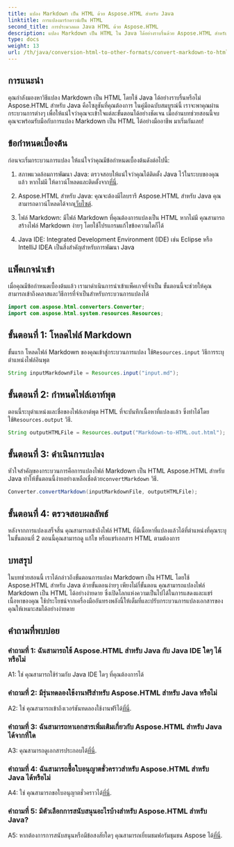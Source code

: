 ```yaml
---
title: แปลง Markdown เป็น HTML ด้วย Aspose.HTML สำหรับ Java
linktitle: การแปลงมาร์กดาวน์เป็น HTML
second_title: การประมวลผล Java HTML ด้วย Aspose.HTML
description: แปลง Markdown เป็น HTML ใน Java ได้อย่างราบรื่นด้วย Aspose.HTML สำหรับ Java ปฏิบัติตามคำแนะนำทีละขั้นตอนของเราเพื่อปรับปรุงความต้องการในการแปลงเอกสารของคุณ
type: docs
weight: 13
url: /th/java/conversion-html-to-other-formats/convert-markdown-to-html/
---
```


## การแนะนำ

คุณกำลังมองหาวิธีแปลง Markdown เป็น HTML โดยใช้ Java ได้อย่างราบรื่นหรือไม่ Aspose.HTML สำหรับ Java คือโซลูชันที่คุณต้องการ ในคู่มือฉบับสมบูรณ์นี้ เราจะพาคุณผ่านกระบวนการต่างๆ เพื่อให้แน่ใจว่าคุณจะเข้าใจแต่ละขั้นตอนได้อย่างชัดเจน เมื่ออ่านบทช่วยสอนนี้จบ คุณจะพร้อมรับมือกับการแปลง Markdown เป็น HTML ได้อย่างมืออาชีพ มาเริ่มกันเลย!

## ข้อกำหนดเบื้องต้น

ก่อนจะเริ่มกระบวนการแปลง ให้แน่ใจว่าคุณมีข้อกำหนดเบื้องต้นดังต่อไปนี้:

1.  สภาพแวดล้อมการพัฒนา Java: ตรวจสอบให้แน่ใจว่าคุณได้ติดตั้ง Java ไว้ในระบบของคุณแล้ว หากไม่มี ให้ดาวน์โหลดและติดตั้งจาก[ที่นี่](https://www.java.com).

2.  Aspose.HTML สำหรับ Java: คุณจะต้องมีไลบรารี Aspose.HTML สำหรับ Java คุณสามารถดาวน์โหลดได้จาก[เว็บไซต์](https://releases.aspose.com/html/java/).

3. ไฟล์ Markdown: มีไฟล์ Markdown ที่คุณต้องการแปลงเป็น HTML หากไม่มี คุณสามารถสร้างไฟล์ Markdown ง่ายๆ โดยใช้โปรแกรมแก้ไขข้อความใดก็ได้

4. Java IDE: Integrated Development Environment (IDE) เช่น Eclipse หรือ IntelliJ IDEA เป็นสิ่งสำคัญสำหรับการพัฒนา Java

## แพ็คเกจนำเข้า

เมื่อคุณมีข้อกำหนดเบื้องต้นแล้ว เรามาดำเนินการนำเข้าแพ็คเกจที่จำเป็น ขั้นตอนนี้จะช่วยให้คุณสามารถเข้าถึงคลาสและวิธีการที่จำเป็นสำหรับกระบวนการแปลงได้

```java
import com.aspose.html.converters.Converter;
import com.aspose.html.system.resources.Resources;
```

## ขั้นตอนที่ 1: โหลดไฟล์ Markdown

 ขั้นแรก โหลดไฟล์ Markdown ของคุณเข้าสู่กระบวนการแปลง ใช้`Resources.input` วิธีการระบุตำแหน่งไฟล์อินพุต

```java
String inputMarkdownFile = Resources.input("input.md");
```

## ขั้นตอนที่ 2: กำหนดไฟล์เอาท์พุต

 ตอนนี้ระบุตำแหน่งและชื่อของไฟล์เอาต์พุต HTML ที่จะบันทึกเนื้อหาที่แปลงแล้ว ซึ่งทำได้โดยใช้`Resources.output` วิธี.

```java
String outputHTMLFile = Resources.output("Markdown-to-HTML.out.html");
```

## ขั้นตอนที่ 3: ดำเนินการแปลง

 หัวใจสำคัญของกระบวนการคือการแปลงไฟล์ Markdown เป็น HTML Aspose.HTML สำหรับ Java ทำให้ขั้นตอนนี้ง่ายอย่างเหลือเชื่อด้วย`convertMarkdown` วิธี.

```java
Converter.convertMarkdown(inputMarkdownFile, outputHTMLFile);
```

## ขั้นตอนที่ 4: ตรวจสอบผลลัพธ์

หลังจากการแปลงเสร็จสิ้น คุณสามารถเข้าถึงไฟล์ HTML ที่มีเนื้อหาที่แปลงแล้วได้ที่ตำแหน่งที่คุณระบุในขั้นตอนที่ 2 ตอนนี้คุณสามารถดู แก้ไข หรือแชร์เอกสาร HTML ตามต้องการ

## บทสรุป

ในบทช่วยสอนนี้ เราได้กล่าวถึงขั้นตอนการแปลง Markdown เป็น HTML โดยใช้ Aspose.HTML สำหรับ Java ด้วยขั้นตอนง่ายๆ เพียงไม่กี่ขั้นตอน คุณสามารถแปลงไฟล์ Markdown เป็น HTML ได้อย่างง่ายดาย ซึ่งเปิดโลกแห่งความเป็นไปได้ในการแสดงและแชร์เนื้อหาของคุณ ใช้ประโยชน์จากเครื่องมืออันทรงพลังนี้ให้เต็มที่และปรับกระบวนการแปลงเอกสารของคุณให้เหมาะสมได้อย่างง่ายดาย

## คำถามที่พบบ่อย

### คำถามที่ 1: ฉันสามารถใช้ Aspose.HTML สำหรับ Java กับ Java IDE ใดๆ ได้หรือไม่

A1: ใช่ คุณสามารถใช้ร่วมกับ Java IDE ใดๆ ที่คุณต้องการได้

### คำถามที่ 2: มีรุ่นทดลองใช้งานฟรีสำหรับ Aspose.HTML สำหรับ Java หรือไม่

 A2: ใช่ คุณสามารถเข้าถึงเวอร์ชันทดลองใช้งานฟรีได้[ที่นี่](https://releases.aspose.com/html/java).

### คำถามที่ 3: ฉันสามารถหาเอกสารเพิ่มเติมเกี่ยวกับ Aspose.HTML สำหรับ Java ได้จากที่ใด

 A3: คุณสามารถดูเอกสารประกอบได้[ที่นี่](https://reference.aspose.com/html/java/).

### คำถามที่ 4: ฉันสามารถซื้อใบอนุญาตชั่วคราวสำหรับ Aspose.HTML สำหรับ Java ได้หรือไม่

 A4: ใช่ คุณสามารถขอใบอนุญาตชั่วคราวได้[ที่นี่](https://purchase.aspose.com/temporary-license/).

### คำถามที่ 5: มีตัวเลือกการสนับสนุนอะไรบ้างสำหรับ Aspose.HTML สำหรับ Java?

 A5: หากต้องการการสนับสนุนหรือมีข้อสงสัยใดๆ คุณสามารถเยี่ยมชมฟอรัมชุมชน Aspose ได้[ที่นี่](https://forum.aspose.com/).